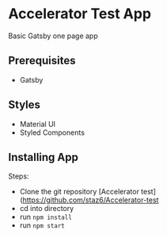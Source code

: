 # Accelerator Test App

Basic Gatsby one page app
## Prerequisites

- Gatsby

## Styles

- Material UI
- Styled Components
## Installing App

Steps:
- Clone the git repository [Accelerator test](https://github.com/staz6/Accelerator-test
- cd into directory
- run `npm install`
- run `npm start`
